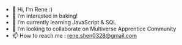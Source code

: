 - 👋 Hi, I’m Rene :)
- 👀 I’m interested in baking!
- 🌱 I’m currently learning JavaScript & SQL
- 💞️ I’m looking to collaborate on Multiverse Apprentice Community
- 📫 How to reach me : rene.shen0328@gmail.com

<!---
reneshen0328/reneshen0328 is a ✨ special ✨ repository because its `README.md` (this file) appears on your GitHub profile.
You can click the Preview link to take a look at your changes.
--->
